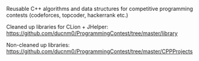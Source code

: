Reusable C++ algorithms and data structures for competitive programming contests (codeforces, topcoder, hackerrank etc.) 

Cleaned up libraries for CLion + JHelper: https://github.com/ducnm0/ProgrammingContest/tree/master/library

Non-cleaned up libraries: https://github.com/ducnm0/ProgrammingContest/tree/master/CPPProjects
